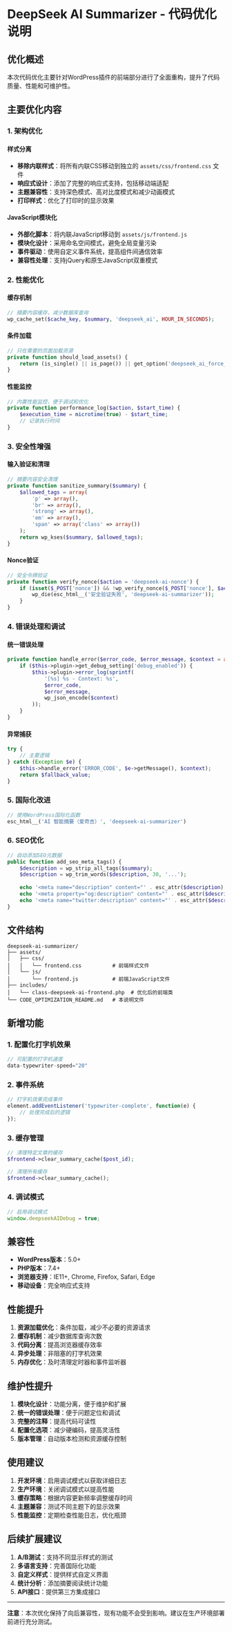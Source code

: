 # DeepSeek AI Summarizer - 代码优化说明

## 优化概述

本次代码优化主要针对WordPress插件的前端部分进行了全面重构，提升了代码质量、性能和可维护性。

## 主要优化内容

### 1. 架构优化

#### 样式分离
- **移除内联样式**：将所有内联CSS移动到独立的 `assets/css/frontend.css` 文件
- **响应式设计**：添加了完整的响应式支持，包括移动端适配
- **主题兼容性**：支持深色模式、高对比度模式和减少动画模式
- **打印样式**：优化了打印时的显示效果

#### JavaScript模块化
- **外部化脚本**：将内联JavaScript移动到 `assets/js/frontend.js`
- **模块化设计**：采用命名空间模式，避免全局变量污染
- **事件驱动**：使用自定义事件系统，提高组件间通信效率
- **兼容性处理**：支持jQuery和原生JavaScript双重模式

### 2. 性能优化

#### 缓存机制
```php
// 摘要内容缓存，减少数据库查询
wp_cache_set($cache_key, $summary, 'deepseek_ai', HOUR_IN_SECONDS);
```

#### 条件加载
```php
// 只在需要的页面加载资源
private function should_load_assets() {
    return (is_single() || is_page()) || get_option('deepseek_ai_force_display', false);
}
```

#### 性能监控
```php
// 内置性能监控，便于调试和优化
private function performance_log($action, $start_time) {
    $execution_time = microtime(true) - $start_time;
    // 记录执行时间
}
```

### 3. 安全性增强

#### 输入验证和清理
```php
// 摘要内容安全清理
private function sanitize_summary($summary) {
    $allowed_tags = array(
        'p' => array(),
        'br' => array(),
        'strong' => array(),
        'em' => array(),
        'span' => array('class' => array())
    );
    return wp_kses($summary, $allowed_tags);
}
```

#### Nonce验证
```php
// 安全令牌验证
private function verify_nonce($action = 'deepseek-ai-nonce') {
    if (isset($_POST['nonce']) && !wp_verify_nonce($_POST['nonce'], $action)) {
        wp_die(esc_html__('安全验证失败', 'deepseek-ai-summarizer'));
    }
}
```

### 4. 错误处理和调试

#### 统一错误处理
```php
private function handle_error($error_code, $error_message, $context = array()) {
    if ($this->plugin->get_debug_setting('debug_enabled')) {
        $this->plugin->error_log(sprintf(
            '[%s] %s - Context: %s',
            $error_code,
            $error_message,
            wp_json_encode($context)
        ));
    }
}
```

#### 异常捕获
```php
try {
    // 主要逻辑
} catch (Exception $e) {
    $this->handle_error('ERROR_CODE', $e->getMessage(), $context);
    return $fallback_value;
}
```

### 5. 国际化改进

```php
// 使用WordPress国际化函数
esc_html__('AI 智能摘要（爱奇吉）', 'deepseek-ai-summarizer')
```

### 6. SEO优化

```php
// 自动添加SEO元数据
public function add_seo_meta_tags() {
    $description = wp_strip_all_tags($summary);
    $description = wp_trim_words($description, 30, '...');
    
    echo '<meta name="description" content="' . esc_attr($description) . '">';
    echo '<meta property="og:description" content="' . esc_attr($description) . '">';
    echo '<meta name="twitter:description" content="' . esc_attr($description) . '">';
}
```

## 文件结构

```
deepseek-ai-summarizer/
├── assets/
│   ├── css/
│   │   └── frontend.css          # 前端样式文件
│   └── js/
│       └── frontend.js           # 前端JavaScript文件
├── includes/
│   └── class-deepseek-ai-frontend.php  # 优化后的前端类
└── CODE_OPTIMIZATION_README.md   # 本说明文件
```

## 新增功能

### 1. 配置化打字机效果
```javascript
// 可配置的打字机速度
data-typewriter-speed="20"
```

### 2. 事件系统
```javascript
// 打字机效果完成事件
element.addEventListener('typewriter-complete', function(e) {
    // 处理完成后的逻辑
});
```

### 3. 缓存管理
```php
// 清理特定文章的缓存
$frontend->clear_summary_cache($post_id);

// 清理所有缓存
$frontend->clear_summary_cache();
```

### 4. 调试模式
```javascript
// 启用调试模式
window.deepseekAIDebug = true;
```

## 兼容性

- **WordPress版本**：5.0+
- **PHP版本**：7.4+
- **浏览器支持**：IE11+, Chrome, Firefox, Safari, Edge
- **移动设备**：完全响应式支持

## 性能提升

1. **资源加载优化**：条件加载，减少不必要的资源请求
2. **缓存机制**：减少数据库查询次数
3. **代码分离**：提高浏览器缓存效率
4. **异步处理**：非阻塞的打字机效果
5. **内存优化**：及时清理定时器和事件监听器

## 维护性提升

1. **模块化设计**：功能分离，便于维护和扩展
2. **统一的错误处理**：便于问题定位和调试
3. **完整的注释**：提高代码可读性
4. **配置化选项**：减少硬编码，提高灵活性
5. **版本管理**：自动版本检测和资源缓存控制

## 使用建议

1. **开发环境**：启用调试模式以获取详细日志
2. **生产环境**：关闭调试模式以提高性能
3. **缓存策略**：根据内容更新频率调整缓存时间
4. **主题兼容**：测试不同主题下的显示效果
5. **性能监控**：定期检查性能日志，优化瓶颈

## 后续扩展建议

1. **A/B测试**：支持不同显示样式的测试
2. **多语言支持**：完善国际化功能
3. **自定义样式**：提供样式自定义界面
4. **统计分析**：添加摘要阅读统计功能
5. **API接口**：提供第三方集成接口

---

**注意**：本次优化保持了向后兼容性，现有功能不会受到影响。建议在生产环境部署前进行充分测试。